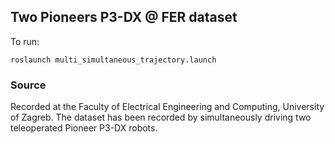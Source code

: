## Two Pioneers P3-DX @ FER dataset

To run:

```
roslaunch multi_simultaneous_trajectory.launch
```

### Source

Recorded at the Faculty of Electrical Engineering and Computing, University of Zagreb.
The dataset has been recorded by simultaneously driving two teleoperated Pioneer P3-DX robots.
